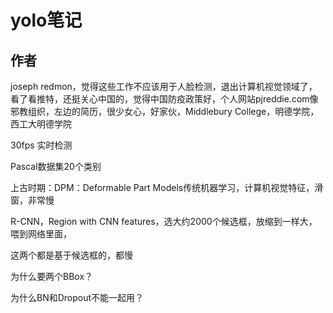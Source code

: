 # yolo笔记

## 作者

joseph redmon，觉得这些工作不应该用于人脸检测，退出计算机视觉领域了，看了看推特，还挺关心中国的，觉得中国防疫政策好，个人网站pjreddie.com像邪教组织，左边的简历，很少女心，好家伙，Middlebury College，明德学院，西工大明德学院

30fps  实时检测

Pascal数据集20个类别

上古时期：DPM：Deformable Part Models传统机器学习，计算机视觉特征，滑窗，非常慢 

R-CNN，Region with CNN features，选大约2000个候选框，放缩到一样大，喂到网络里面，

这两个都是基于候选框的，都慢



为什么要两个BBox？

为什么BN和Dropout不能一起用？